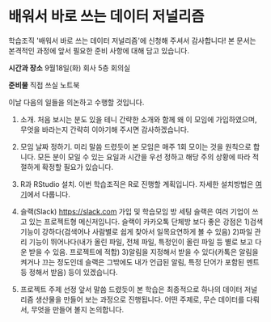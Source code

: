 # 배워서 바로 쓰는 데이터 저널리즘

학습조직 '배워서 바로 쓰는 데이터 저널리즘'에 신청해 주셔서 감사합니다! 본 문서는 본격적인 과정에 앞서 필요한 준비 사항에 대해 담고 있습니다.

**시간과 장소**
9월18일(화) 회사 5층 회의실

**준비물**
직접 쓰실 노트북

이날 다음의 일들을 의논하고 수행할 것입니다.


1.  소개. 처음 보시는 분도 있을 테니 간략한 소개와 함께 왜 이 모임에 가입하였으며, 무엇을 바라는지 간략히 이야기해 주시면 감사하겠습니다.

2.  모임 날짜 정하기. 미리 말씀 드렸듯이 본 모임은 매주 1회 모이는 것을 원칙으로 합니다. 모든 분이 모일 수 있는 요일과 시간을 우선 정하고
    해당 주의 상황에 따라 적절하게 확정할 필요가 있습니다.

3.  R과 RStudio 설치. 이번 학습조직은 R로 진행할 계획입니다.
    자세한 설치방법은 <a href="https://github.com/FifthSaint/2018-4Q-DirectDataJournalism/blob/gh-pages/R.md">여기</a>에서 다룹니다.

4.  슬랙(Slack) <https://slack.com> 가입 및 학습모임 방 세팅
    슬랙은 여러 기업이 쓰고 있는 프로젝트형 메신저입니다. 슬랙이 카카오톡 단체방 보다 좋은 강점은 
    1)검색 기능이 강하다(검색어나 사람별로 쉽게 찾아서 일목요연하게 볼 수 있음)
    2)파일 관리 기능이 뛰어나다(내가 올린 파일, 전체 파일, 특정인이 올린 파일 등 별로 보고 다운 받을 수 있음. 프로젝트에 적합)
    3)알림을 지정해서 받을 수 있다(카톡은 알림을 켜거나 끄는 정도인데 슬랙은 그밖에도 내가 언급된 알림, 특정 단어가 포함된 멘트 등 정해서 받음)
    등이 있겠습니다.

5.  프로젝트 주제 선정
    앞서 말씀 드렸듯이 본 학습은 최종적으로 하나의 데이터 저널리즘 생산물을 만들어 보는 과정으로 진행됩니다.
    어떤 주제로, 무슨 데이터를 다뤄서, 무엇을 만들어 볼지 논의합니다.


